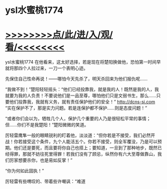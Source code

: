 # ysl水蜜桃1774

# <a href="https://github.com/aihcr/keda/issues/1">>>>>>>>>点/此/进/入/观/看/<<<<<<<<</a>

ysl水蜜桃1774
在他看来，这太好选择，若是现在将楚阳换做他，恐怕第一时间早就将那四个人拉过来，一刀一个表明心迹。

先保住自己性命再说！——哪怕今天先杀了，明天杀回来为他们报仇呢……

“我做不到！”楚阳轻轻摇头：“他们已经投靠我，就是我的人！既然是我的人，我就要为我的人负责！不要说他们是一品至尊，哪怕他们只是文弱书生，那么……只要他们投靠我，我就有义务，就有责任保护他们的安全！”
http://dcns-si.com
“实在保护不了，那是实力问题。若是连保护都不保护……则是态度问题！”

“或者你们会以为，牺牲几个人，保护几个重要的人乃是很轻松平常的事情；但……你们不是我楚阳！”楚阳微微的笑道。

厉轻雷鹰隼一般的眼睛锐利的盯着他，淡淡道：“但你若是不接受，我们必然开战！你若接受这个条件，九个人能活五个。你若不接受，则全军覆没，乃是可以预期。他们还是要死，而且要将你自己也搭上；要知道，一旦到了那种地步，既然已经得罪，那就不妨往死里得罪！若我们没有了顾忌，纵然你有六大至尊做靠山，我们厉家想要杀你，也是易如反掌！”

“你为何如此固执！”

厉轻雷有些喟叹的、带着些许嘲讽：“难道
